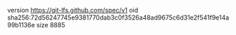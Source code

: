 version https://git-lfs.github.com/spec/v1
oid sha256:72d56247745e9381770dab3c0f3526a48ad9675c6d31e2f541f9e14a99b1136e
size 8885
